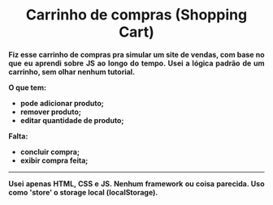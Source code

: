 <h1 align = "center"><b>Carrinho de compras (Shopping Cart)</h1>

<p align = "justify">
   Fiz esse carrinho de compras pra simular um site de vendas, com base no que eu aprendi sobre JS
   ao longo do tempo. Usei a lógica padrão de um carrinho, sem olhar nenhum tutorial.
</p>

O que tem:

   - pode adicionar produto;
   - remover produto;
   - editar quantidade de produto;

Falta:
   - concluir compra;
   - exibir compra feita;


---

<p align = "justify">
   Usei apenas <strong>HTML</strong>, <strong>CSS</strong> e <strong>JS</strong>.
   Nenhum framework ou coisa parecida. Uso como 'store' o storage local (localStorage).
</p>
